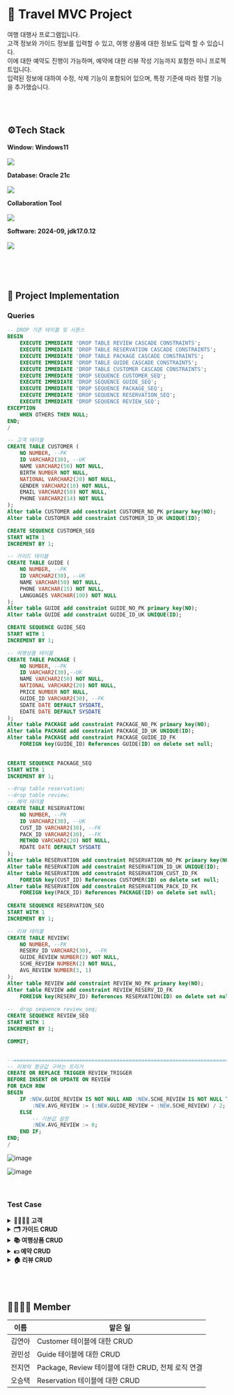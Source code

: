 # 📖 Travel MVC Project
<p>
여행 대행사 프로그램입니다. <br>
고객 정보와 가이드 정보를 입력할 수 있고, 여행 상품에 대한 정보도 입력 할 수 있습니다. <br>
이에 대한 예약도 진행이 가능하며, 예약에 대한 리뷰 작성 기능까지 포함한 미니 프로젝트입니다. <br>
입력된 정보에 대하여 수정, 삭제 기능이 포함되어 있으며, 특정 기준에 따라 정렬 기능을 추가했습니다.
</p>
<br>
<br>

## ⚙Tech Stack
<p><strong> Window: Windows11 <br></strong>
<br>
<img src="https://img.shields.io/badge/Windows-0078D6?style=for-the-badge&logo=windows&logoColor=white">
</p>
<p><strong> Database: Oracle 21c <br></strong>
<br>
<img src="https://img.shields.io/badge/Oracle-F80000?style=for-the-badge&logo=Oracle&logoColor=white">
</p>
<p><strong> Collaboration Tool <br></strong>
<br>
<img src="https://img.shields.io/badge/github-%23121011.svg?style=for-the-badge&logo=github&logoColor=white"> 
</p>
<p><strong> Software: 2024-09, jdk17.0.12 <br></strong>
<br>
<img src="https://img.shields.io/badge/Eclipse-2C2255?style=for-the-badge&logo=eclipse&logoColor=white">
</p>
<br>
<br>
<br>

## 💾 Project Implementation
### Queries
```sql
-- DROP 기존 테이블 및 시퀀스
BEGIN
    EXECUTE IMMEDIATE 'DROP TABLE REVIEW CASCADE CONSTRAINTS';
    EXECUTE IMMEDIATE 'DROP TABLE RESERVATION CASCADE CONSTRAINTS';
    EXECUTE IMMEDIATE 'DROP TABLE PACKAGE CASCADE CONSTRAINTS';
    EXECUTE IMMEDIATE 'DROP TABLE GUIDE CASCADE CONSTRAINTS';
    EXECUTE IMMEDIATE 'DROP TABLE CUSTOMER CASCADE CONSTRAINTS';
    EXECUTE IMMEDIATE 'DROP SEQUENCE CUSTOMER_SEQ';
    EXECUTE IMMEDIATE 'DROP SEQUENCE GUIDE_SEQ';
    EXECUTE IMMEDIATE 'DROP SEQUENCE PACKAGE_SEQ';
    EXECUTE IMMEDIATE 'DROP SEQUENCE RESERVATION_SEQ';
    EXECUTE IMMEDIATE 'DROP SEQUENCE REVIEW_SEQ';
EXCEPTION
    WHEN OTHERS THEN NULL;
END;
/

-- 고객 테이블
CREATE TABLE CUSTOMER (
    NO NUMBER, --PK
    ID VARCHAR2(30), --UK
    NAME VARCHAR2(50) NOT NULL,
    BIRTH NUMBER NOT NULL,
    NATIONAL VARCHAR2(20) NOT NULL,
    GENDER VARCHAR2(10) NOT NULL,
    EMAIL VARCHAR2(50) NOT NULL,
    PHONE VARCHAR2(14) NOT NULL
);
Alter table CUSTOMER add constraint CUSTOMER_NO_PK primary key(NO);
Alter table CUSTOMER add constraint CUSTOMER_ID_UK UNIQUE(ID); 

CREATE SEQUENCE CUSTOMER_SEQ
START WITH 1
INCREMENT BY 1;

-- 가이드 테이블
CREATE TABLE GUIDE (
    NO NUMBER, --PK
    ID VARCHAR2(30), --UK
    NAME VARCHAR(50) NOT NULL,
    PHONE VARCHAR(15) NOT NULL,
    LANGUAGES VARCHAR(100) NOT NULL
);
Alter table GUIDE add constraint GUIDE_NO_PK primary key(NO);
Alter table GUIDE add constraint GUIDE_ID_UK UNIQUE(ID); 

CREATE SEQUENCE GUIDE_SEQ
START WITH 1
INCREMENT BY 1;

-- 여행상품 테이블
CREATE TABLE PACKAGE (
    NO NUMBER, --PK
    ID VARCHAR2(30),--UK
    NAME VARCHAR2(50) NOT NULL,
    NATIONAL VARCHAR2(20) NOT NULL,
    PRICE NUMBER NOT NULL,
    GUIDE_ID VARCHAR2(30), --FK
    SDATE DATE DEFAULT SYSDATE,
    EDATE DATE DEFAULT SYSDATE
);
Alter table PACKAGE add constraint PACKAGE_NO_PK primary key(NO);
Alter table PACKAGE add constraint PACKAGE_ID_UK UNIQUE(ID);   
Alter table PACKAGE add constraint PACKAGE_GUIDE_ID_FK 
    FOREIGN key(GUIDE_ID) References GUIDE(ID) on delete set null;
 

CREATE SEQUENCE PACKAGE_SEQ
START WITH 1
INCREMENT BY 1;

--drop table reservation;
--drop table review;
-- 예약 테이블
CREATE TABLE RESERVATION(
    NO NUMBER, --PK
    ID VARCHAR2(30), --UK
    CUST_ID VARCHAR2(30), --FK
    PACK_ID VARCHAR2(30), --FK
    METHOD VARCHAR2(20) NOT NULL,
    RDATE DATE DEFAULT SYSDATE
);
Alter table RESERVATION add constraint RESERVATION_NO_PK primary key(NO);
Alter table RESERVATION add constraint RESERVATION_ID_UK UNIQUE(ID);  
Alter table RESERVATION add constraint RESERVATION_CUST_ID_FK 
    FOREIGN key(CUST_ID) References CUSTOMER(ID) on delete set null;
Alter table RESERVATION add constraint RESERVATION_PACK_ID_FK 
    FOREIGN key(PACK_ID) References PACKAGE(ID) on delete set null;   
       
CREATE SEQUENCE RESERVATION_SEQ
START WITH 1
INCREMENT BY 1;

-- 리뷰 테이블
CREATE TABLE REVIEW(
    NO NUMBER, --PK
    RESERV_ID VARCHAR2(30), --FK
    GUIDE_REVIEW NUMBER(2) NOT NULL,
    SCHE_REVIEW NUMBER(2) NOT NULL,
    AVG_REVIEW NUMBER(3, 1)
);
Alter table REVIEW add constraint REVIEW_NO_PK primary key(NO);
Alter table REVIEW add constraint REVIEW_RESERV_ID_FK 
    FOREIGN key(RESERV_ID) References RESERVATION(ID) on delete set null;
  
--  drop sequence review_seq;    
CREATE SEQUENCE REVIEW_SEQ
START WITH 1
INCREMENT BY 1;

COMMIT;


--=============================================================================================
-- 리뷰의 평균값 구하는 트리거
CREATE OR REPLACE TRIGGER REVIEW_TRIGGER
BEFORE INSERT OR UPDATE ON REVIEW
FOR EACH ROW
BEGIN
    IF :NEW.GUIDE_REVIEW IS NOT NULL AND :NEW.SCHE_REVIEW IS NOT NULL THEN
        :NEW.AVG_REVIEW := (:NEW.GUIDE_REVIEW + :NEW.SCHE_REVIEW) / 2;
    ELSE
        -- 기본값 설정
        :NEW.AVG_REVIEW := 0;
    END IF;
END;
/

```



![image](https://github.com/user-attachments/assets/9f82fdf5-69ed-471b-9b12-c83ff80b76c7)

![image](https://github.com/user-attachments/assets/94464c3c-9f1b-4536-87aa-843367f7854b)
<br>
<br>
<br>



### Test Case
<details>
<summary><b>👨‍👩‍👧‍👦 고객</b></summary>
<p>1. 출력하기</p>

![image](https://github.com/user-attachments/assets/46c861fd-7cd1-469c-ac7c-1f516f47b945)

<p>2. 추가하기</p>

![image](https://github.com/user-attachments/assets/8801c050-6951-4a2c-b065-2e7522d06ea0)
<p>3. 수정하기</p>

![image](https://github.com/user-attachments/assets/a70b22d7-c29d-40d5-ae82-49be406e6b5d)
<p>4. 삭제하기</p>

![image](https://github.com/user-attachments/assets/b67b1fa5-1d2b-490e-8857-08beff4e9911)
<p>5. 고객id 순으로 나열하기</p>

![image](https://github.com/user-attachments/assets/a56843aa-bf57-4b2a-bdda-94d90c91d868)

</details>

<details>
<summary><b>🗂️ 가이드 CRUD</b></summary>
<p>1. 출력하기</p>

 ![image](https://github.com/user-attachments/assets/8d6b16fd-7c26-4f0c-a077-34d14b35be2c)

<p>2. 추가하기</p>

![image](https://github.com/user-attachments/assets/eddef885-acc1-4cd7-a6b4-4da92944d348)

<p>3. 수정하기</p>

![image](https://github.com/user-attachments/assets/75bacec7-7cab-4253-9591-f3b192c88014)

<p>4. 삭제하기</p>

![image](https://github.com/user-attachments/assets/c3823387-732e-4e9d-8ab3-594dd43e0757)

<p>5. 가이드id 순으로 나열하기</p>

![image](https://github.com/user-attachments/assets/f7c8fd9d-dca4-483a-8d34-3ab64c958403)

</details>

<details>
<summary><b>📚 여행상품 CRUD</b></summary>
<p>1. 출력하기</p>

 ![image](https://github.com/user-attachments/assets/3fe46a3a-e0b1-4560-bf3b-3a0d214f2f4a)

<p>2. 추가하기</p>

![image](https://github.com/user-attachments/assets/e55e37e9-70d6-466d-8613-cfaff4ddea83)

<p>3. 수정하기</p>

![image](https://github.com/user-attachments/assets/c1ef575b-e047-41f3-b549-b4158590fe0a)

<p>4. 삭제하기</p>

![image](https://github.com/user-attachments/assets/1cb2b03f-d9b3-4ce2-8bc2-95a49fb98ebe)

<p>5. 가격순으로 나열하기</p>

![image](https://github.com/user-attachments/assets/b0833a52-9e4d-4d2b-af03-2c998b417a76)

</details>

<details>
<summary><b>💵 예약 CRUD</b></summary>
<p>1. 출력하기</p>

 ![image](https://github.com/user-attachments/assets/1d10a8e4-9222-4f08-a1a5-2958369d954f)

<p>2. 추가하기</p>

![image](https://github.com/user-attachments/assets/218fa82f-8345-4b74-9a0d-666b6dccea10)

<p>3. 수정하기</p>

![image](https://github.com/user-attachments/assets/a016fc09-5105-4200-8bc4-c0abc8ef4d9b)

<p>4. 삭제하기</p>

![image](https://github.com/user-attachments/assets/d745bca7-4b40-4009-84a5-67779342b741)

<p>5. 예약no 순으로 나열하기</p>

![image](https://github.com/user-attachments/assets/d0486671-dc80-4dbd-9de2-c96924715283)

</details>

<details>
<summary><b>🏠 리뷰 CRUD</b></summary>
<p>1. 출력하기</p>

 ![image](https://github.com/user-attachments/assets/6f67d51a-d0fa-46cf-8ac9-cc58de233653)

<p>2. 추가하기</p>

![image](https://github.com/user-attachments/assets/4e2fbe91-1770-46f7-9b9b-11426e368a8a)

<p>3. 수정하기</p>

![image](https://github.com/user-attachments/assets/b15c66af-30aa-440f-b644-0837e96e97b8)

<p>4. 삭제하기</p>

![image](https://github.com/user-attachments/assets/46036e42-77ce-4d00-8732-61ee01e45b04)

<p>5. 평균리뷰점수가 높은순으로 나열하기</p>

![image](https://github.com/user-attachments/assets/f0b918fd-7b56-485c-a3d1-e883865e0d6b)

</details>

<br>
<br>
<br>

## 👨‍👩‍👧‍👦 Member

이름 | 맡은 일
|-----|-----|
김연아 | Customer 테이블에 대한 CRUD
권민성 | Guide 테이블에 대한 CRUD
전지연 | Package, Review 테이블에 대한 CRUD, 전체 로직 연결
오승택 | Reservation 테이블에 대한 CRUD


<br>
